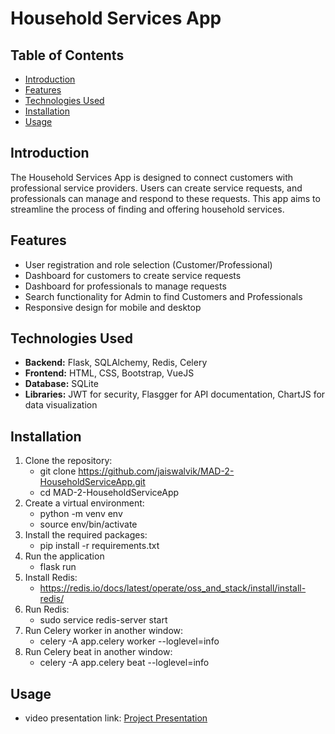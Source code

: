 # Household Services App

## Table of Contents
- [Introduction](#introduction)
- [Features](#features)
- [Technologies Used](#technologies-used)
- [Installation](#installation)
- [Usage](#usage)

## Introduction
The Household Services App is designed to connect customers with professional service providers. Users can create service requests, and professionals can manage and respond to these requests. This app aims to streamline the process of finding and offering household services.

## Features
- User registration and role selection (Customer/Professional)
- Dashboard for customers to create service requests
- Dashboard for professionals to manage requests
- Search functionality for Admin to find Customers and Professionals
- Responsive design for mobile and desktop

## Technologies Used
- **Backend:** Flask, SQLAlchemy, Redis, Celery
- **Frontend:** HTML, CSS, Bootstrap, VueJS
- **Database:** SQLite
- **Libraries:** JWT for security, Flasgger for API documentation, ChartJS for data visualization

## Installation
1. Clone the repository:
   - git clone https://github.com/jaiswalvik/MAD-2-HouseholdServiceApp.git
   - cd MAD-2-HouseholdServiceApp
2. Create a virtual environment:
   - python -m venv env
   - source env/bin/activate
4. Install the required packages:
   - pip install -r requirements.txt
5. Run the application
   - flask run
6. Install Redis:
   - https://redis.io/docs/latest/operate/oss_and_stack/install/install-redis/
7. Run Redis:
   - sudo service redis-server start
8. Run Celery worker in another window:
   - celery -A app.celery worker --loglevel=info
9. Run Celery beat in another window:
   - celery -A app.celery beat --loglevel=info

## Usage
 - video presentation link: [Project Presentation](<https://drive.google.com/file/d/1iW0_ZA0qrEmAAvfudgKp77NKzaiqKk_4/view?usp=sharing>)

